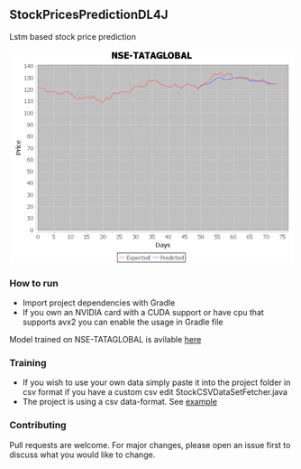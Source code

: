 ## StockPricesPredictionDL4J
Lstm based stock price prediction

![Example result](https://github.com/BadlyDrunkScotsman/StockPricesPredictionDL4J/blob/main/Test.png)

### How to run
* Import project dependencies with Gradle
* If you own an NVIDIA card with a CUDA support or have cpu that supports avx2 you can enable the usage in Gradle file

Model trained on NSE-TATAGLOBAL is avilable [here](https://drive.google.com/file/d/1hZvteE_rXenfwk6t4yNBfTbajlNdoAm9/view?usp=sharing)

### Training
* If you wish to use your own data simply paste it into the project folder in csv format if you have a custom csv edit StockCSVDataSetFetcher.java
* The project is using a csv data-format. See [example](https://github.com/BadlyDrunkScotsman/StockPricesPredictionDL4J/blob/main/NSE-TATAGLOBAL.csv)

### Contributing
Pull requests are welcome. For major changes, please open an issue first to discuss what you would like to change.




